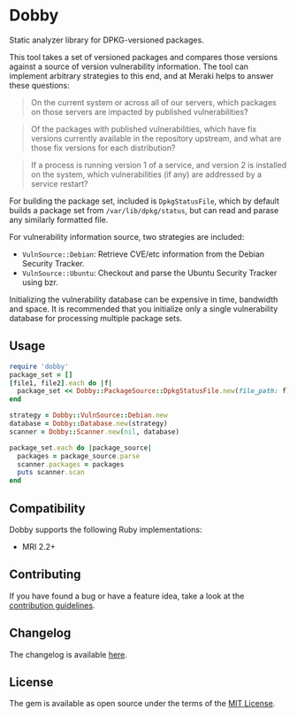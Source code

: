 # Dobby

Static analyzer library for DPKG-versioned packages.

This tool takes a set of versioned packages and compares those versions against
a source of version vulnerability information. The tool can implement arbitrary
strategies to this end, and at Meraki helps to answer these questions:

>On the current system or across all of our servers, which packages on those servers
>are impacted by published vulnerabilities?

>Of the packages with published vulnerabilities, which have fix versions currently
>available in the repository upstream, and what are those fix versions for each
>distribution?

>If a process is running version 1 of a service, and version 2 is installed
>on the system, which vulnerabilities (if any) are addressed by a service restart?

For building the package set, included is `DpkgStatusFile`, which by default builds
a package set from `/var/lib/dpkg/status`, but can read and parase any similarly
formatted file.

For vulnerability information source, two strategies are included:
* `VulnSource::Debian`: Retrieve CVE/etc information from the Debian Security Tracker.
* `VulnSource::Ubuntu`: Checkout and parse the Ubuntu Security Tracker using bzr.

Initializing the vulnerability database can be expensive in time, bandwidth
and space. It is recommended that you initialize only a single vulnerability
database for processing multiple package sets.

## Usage

```ruby
require 'dobby'
package_set = []
[file1, file2].each do |f|
  package_set << Dobby::PackageSource::DpkgStatusFile.new(file_path: f)
end

strategy = Dobby::VulnSource::Debian.new
database = Dobby::Database.new(strategy)
scanner = Dobby::Scanner.new(nil, database)

package_set.each do |package_source|
  packages = package_source.parse
  scanner.packages = packages
  puts scanner.scan
end
```

## Compatibility

Dobby supports the following Ruby implementations:

* MRI 2.2+

## Contributing

If you have found a bug or have a feature idea, take a look at the [contribution guidelines](CONTRIBUTING.md).

## Changelog

The changelog is available [here](CHANGELOG.md).

## License

The gem is available as open source under the terms of the [MIT License](https://opensource.org/licenses/MIT).
